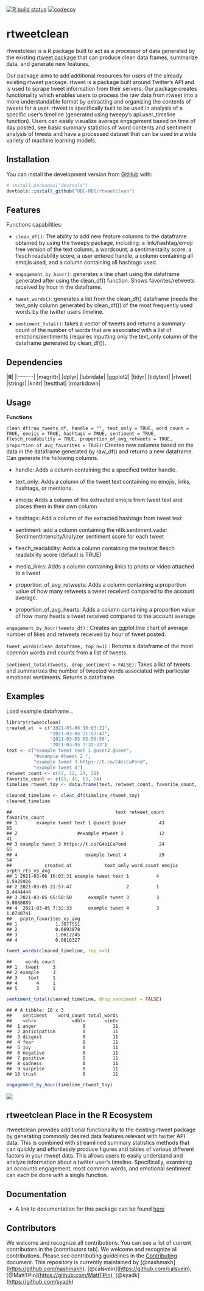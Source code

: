 
<!-- badges: start -->

[![R build
status](https://github.com/UBC-MDS/rtweetclean/workflows/R-CMD-check/badge.svg)](https://github.com/UBC-MDS/rtweetclean/actions)
[![codecov](https://codecov.io/gh/UBC-MDS/rtweetclean/branch/main/graph/badge.svg?token=TSE8L6CH45)](https://codecov.io/gh/UBC-MDS/rtweetclean)
<!-- badges: end -->

# rtweetclean

rtweetclean is a R package built to act as a processor of data generated
by the existing [rtweet
package](https://www.rdocumentation.org/packages/rtweet/versions/0.4.0)
that can produce clean data frames, summarize data, and generate new
features.

Our package aims to add additional resources for users of the already
existing rtweet package. rtweet is a package built around Twitter’s API
and is used to scrape tweet information from their servers. Our package
creates functionality which enables users to process the raw data from
rtweet into a more understandable format by extracting and organizing
the contents of tweets for a user. rtweet is specifically built to be
used in analysis of a specific user’s timeline (generated using tweepy’s
api.user\_timeline function). Users can easily visualize average
engagement based on time of day posted, see basic summary statistics of
word contents and sentiment analysis of tweets and have a processed
dataset that can be used in a wide variety of machine learning models.

## Installation

You can install the development version from
[GitHub](https://github.com/) with:

``` r
# install.packages("devtools")
devtools::install_github("UBC-MDS/rtweetclean")
```

## Features

Functions capabilities:

  - `clean_df()`: The ability to add new feature columns to the
    dataframe obtained by using the tweepy package, including: a
    link/hashtag/emoji free version of the text column, a wordcount, a
    sentimentality score, a flesch readability score, a user entered
    handle, a column containing all emojis used, and a column containing
    all hashtags used.

  - `engagement_by_hour()`: generates a line chart using the dataframe
    generated after using the clean\_df() function. Shows
    favorites/retweets received by hour in the dataframe.

  - `tweet_words()`: generates a list from the clean\_df() dataframe
    (needs the text\_only column generated by clean\_df()) of the most
    frequently used words by the twitter users timeline.

  - `sentiment_total()`: takes a vector of tweets and returns a summary
    count of the number of words that are associated with a list of
    emotions/sentiments (requires inputting only the text\_only column
    of the dataframe generated by clean\_df()).

## Dependencies

|**R**| 
|:—–---| 
|magrittr| 
|dplyr| 
|lubridate|
|ggplot2|
|tidyr|
|tidytext|
|rtweet| 
|stringr|
|knitr| 
|testthat| 
|rmarkdown|

## Usage

**Functions**

`clean_df(raw_tweets_df, handle = "", text_only = TRUE, word_count =
TRUE, emojis = TRUE, hashtags = TRUE, sentiment = TRUE,
flesch_readability = TRUE, proportion_of_avg_retweets = TRUE,
proportion_of_avg_favorites = TRUE)`: Creates new columns based on the
data in the dataframe generated by raw\_df() and returns a new
dataframe. Can generate the following columns.

  - handle: Adds a column containing the a specified twitter handle.

  - text\_only: Adds a column of the tweet text containing no emojis,
    links, hashtags, or mentions.

  - emojis: Adds a column of the extracted emojis from tweet text and
    places them in their own column

  - hashtags: Add a column of the extracted hashtags from tweet text

  - sentiment: add a column containing the nltk.sentiment.vader
    SentimentIntensityAnalyzer sentiment score for each tweet

  - flesch\_readability: Adds a column containing the textstat flesch
    readability score (default is TRUE)

  - media\_links: Adds a column containing links to photo or video
    attached to a tweet

  - proportion\_of\_avg\_retweets: Adds a column containing a proportion
    value of how many retweets a tweet received compared to the account
    average.

  - proportion\_of\_avg\_hearts: Adds a column containing a proportion
    value of how many hearts a tweet received compared to the account
    average

`engagement_by_hour(tweets_df)` : Creates an ggplot line chart of
average number of likes and retweets received by hour of tweet posted.

`tweet_words(clean_dataframe, top_n=1)` : Returns a dataframe of the
most common words and counts from a list of tweets.

`sentiment_total(tweets, drop_sentiment = FALSE)`: Takes a list of
tweets and summarizes the number of tweeted words associated with
particular emotional sentiments. Returns a dataframe.

## Examples

Load example dataframe…

``` r
library(rtweetclean)
created_at  = c("2021-03-06 16:03:31",
                "2021-03-05 21:57:47",
                '2021-03-05 05:50:50',
                '2021-03-05 7:32:33')
text <- c("example tweet text 1 @user2 @user",
          "#example #tweet 2 ",
          "example tweet 3 https://t.co/G4ziCaPond",
          "example tweet 4")
retweet_count <- c(43, 12, 24, 29)
favorite_count <- c(85, 41, 65, 54)
timeline_rtweet_toy <- data.frame(text, retweet_count, favorite_count, created_at)
```

``` r
cleaned_timeline <- clean_df(timeline_rtweet_toy)
cleaned_timeline
```

    ##                                      text retweet_count favorite_count
    ## 1       example tweet text 1 @user2 @user            43             85
    ## 2                      #example #tweet 2             12             41
    ## 3 example tweet 3 https://t.co/G4ziCaPond            24             65
    ## 4                         example tweet 4            29             54
    ##            created_at            text_only word_count emojis prptn_rts_vs_avg
    ## 1 2021-03-06 16:03:31 example tweet text 1          4               1.5925926
    ## 2 2021-03-05 21:57:47                    2          1               0.4444444
    ## 3 2021-03-05 05:50:50      example tweet 3          3               0.8888889
    ## 4  2021-03-05 7:32:33      example tweet 4          3               1.0740741
    ##   prptn_favorites_vs_avg
    ## 1              1.3877551
    ## 2              0.6693878
    ## 3              1.0612245
    ## 4              0.8816327

``` r
tweet_words(cleaned_timeline, top_n=5)
```

    ##     words count
    ## 1   tweet     3
    ## 2 example     3
    ## 3    text     1
    ## 4       4     1
    ## 5       3     1

``` r
sentiment_total(cleaned_timeline, drop_sentiment = FALSE)
```

    ## # A tibble: 10 x 3
    ##    sentiment    word_count total_words
    ##    <chr>             <dbl>       <int>
    ##  1 anger                 0          11
    ##  2 anticipation          0          11
    ##  3 disgust               0          11
    ##  4 fear                  0          11
    ##  5 joy                   0          11
    ##  6 negative              0          11
    ##  7 positive              0          11
    ##  8 sadness               0          11
    ##  9 surprise              0          11
    ## 10 trust                 0          11

``` r
engagement_by_hour(timeline_rtweet_toy)
```

![](README_files/figure-gfm/unnamed-chunk-1-1.png)<!-- -->

## rtweetclean Place in the R Ecosystem

rtweetclean provides additional functionality to the existing rtweet
package by generating commonly desired data features relevant with
twitter API data. This is combined with streamlined summary statistics
methods that can quickly and effortlessly produce figures and tables of
various different factors in your rtweet data. This allows users to
easily understand and analyze information about a twitter user’s
timeline. Specifically, examining an accounts engagement, most common
words, and emotional sentiment can each be done with a single function.

## Documentation

  - A link to documentation for this package can be found
    [here](https://ubc-mds.github.io/rtweetclean/)

## Contributors

We welcome and recognize all contributions. You can see a list of
current contributors in the \[contributors tab\]. We welcome and
recognize all contributions. Please see contributing guidelines in the
[Contributing](https://github.com/UBC-MDS/rtweetclean/blob/main/.github/CONTRIBUTING.md)
document. This repository is currently maintained by
\[@nashmakh\](<https://github.com/nashmakh>),
\[@calsvein\](<https://github.com/calsvein>),
\[@MattTPin\](<https://github.com/MattTPin>),
\[@syadk\](<https://github.com/syadk>)
